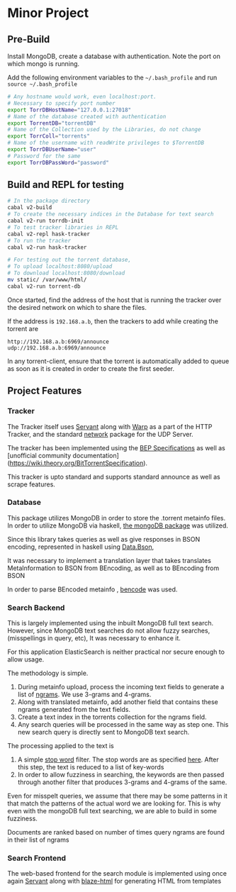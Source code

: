 # Minor Project
## Pre-Build 
Install MongoDB, create a database with authentication.
Note the port on which mongo is running.

Add the following environment variables to the ```~/.bash_profile```
and run ```source ~/.bash_profile```

```bash
# Any hostname would work, even localhost:port. 
# Necessary to specify port number
export TorrDBHostName="127.0.0.1:27018"  
# Name of the database created with authentication 
export TorrentDB="torrentDB"
# Name of the Collection used by the Libraries, do not change 
export TorrColl="torrents"
# Name of the username with readWrite privileges to $TorrentDB
export TorrDBUserName="user"
# Password for the same
export TorrDBPassWord="password"
```

## Build and REPL for testing 
```bash
# In the package directory
cabal v2-build
# To create the necessary indices in the Database for text search
cabal v2-run torrdb-init
# To test tracker libraries in REPL 
cabal v2-repl hask-tracker
# To run the tracker 
cabal v2-run hask-tracker

# For testing out the torrent database,
# To upload localhost:8080/upload
# To download localhost:8080/download
mv static/ /var/www/html/
cabal v2-run torrent-db 
```

Once started, find the address of the host that is running the tracker over the desired 
network on which to share the files.

If the address is ```192.168.a.b```, then the trackers to add while creating the torrent are 
```
http://192.168.a.b:6969/announce
udp://192.168.a.b:6969/announce
```

In any torrent-client, ensure that the torrent is automatically added to queue as soon as it is created
in order to create the first seeder.

## Project Features
### Tracker 
The Tracker itself uses [Servant](https://hackage.haskell.org/package/servant-server) along with [Warp](https://hackage.haskell.org/package/warp)
as a part of the HTTP Tracker, and the standard [network](https://hackage.haskell.org/package/network) package for the UDP Server.

The tracker has been implemented using the [BEP Specifications](https://www.bittorrent.org/beps/bep_0000.html) as well as [unofficial community documentation] (https://wiki.theory.org/BitTorrentSpecification).

This tracker is upto standard and supports standard announce as well as scrape features.

### Database
This package utilizes MongoDB in order to store the .torrent metainfo files. 
In order to utilize MongoDB via haskell, [the mongoDB package](https://hackage.haskell.org/package/mongoDB) was utilized.

Since this library takes queries as well as give responses in BSON
  encoding, represented in haskell using [Data.Bson](https://hackage.haskell.org/package/bson), 

It was necessary to implement a translation layer that takes 
translates MetaInformation to BSON from BEncoding, 
as well as to BEncoding from BSON

In order to parse BEncoded metainfo , [bencode](https://hackage.haskell.org/package/bencode) was used.

### Search Backend
This is largely implemented using the inbuilt MongoDB full text search.
However, since MongoDB text searches do not allow fuzzy searches,
(misspellings in query, etc), It was necessary to enhance it. 

For this application ElasticSearch is neither practical nor secure enough
to allow usage.

The methodology is simple.

1. During metainfo upload, process the incoming text fields to generate 
   a list of [ngrams](https://en.wikipedia.org/wiki/N-gram). We use 3-grams
   and 4-grams. 
2. Along with translated metainfo, add another field that contains these ngrams 
   generated from the text fields.
3. Create a text index in the torrents collection for the ngrams field.
4. Any search queries will be processed in the same way as step one.
   This new search query is directly sent to MongoDB text search.

The processing applied to the text is
1. A simple [stop word](https://en.wikipedia.org/wiki/Stop_words) filter.
   The stop words are as specified [here](https://www.ranks.nl/stopwords).   After this step, the text is reduced to a list of key-words
2. In order to allow fuzziness in searching, the keywords are then passed
   through another filter that produces 3-grams and 4-grams of the same.

Even for misspelt queries, we assume that there may be some patterns in it that match the patterns of the actual word we are looking for. This is why even with the mongoDB full text searching, we are able to build in some fuzziness.

Documents are ranked based on number of times query ngrams are found in their list of ngrams 

### Search Frontend
The web-based frontend for the search module is implemented using once again [Servant](https://hackage.haskell.org/package/servant-server)
along with [blaze-html](https://hackage.haskell.org/package/blaze-html) for generating HTML from templates
